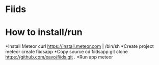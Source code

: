 Fiids
=====

How to install/run
==================

*Install Meteor
	curl https://install.meteor.com | /bin/sh
*Create project
	meteor create fiidsapp
*Copy source
	cd fiidsapp
	git clone https://github.com/xavo/fiids.git .
*Run app
	meteor
